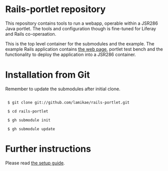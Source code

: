 Rails-portlet repository
========================
This repository contains tools to run a webapp, operable within a JSR286 Java portlet.
The tools and configuration though is fine-tuned for Liferay and Rails co-operaation. 

This is the top level container for the submodules and the example. The example Rails application contains [the web page](http://rails-portlet.rubyforge.org/), portlet test bench and the functionality to deploy the application into a JSR286 container.

Installation from Git
=====================
Remember to update the submodules after initial clone.

<code>
 $ git clone git://github.com/lamikae/rails-portlet.git<br />
 $ cd rails-portlet<br />
 $ gh submodule init<br />
 $ gh submodule update
</code>

Further instructions
====================
Please read [the setup guide](http://rails-portlet.rubyforge.org/doc/defaultsetup.html).

